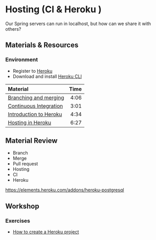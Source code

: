 # Hosting (CI & Heroku )

Our Spring servers can run in localhost, but how can we share it with others?

## Materials & Resources
### Environment
 
 - Register to [Heroku](https://signup.heroku.com/dc)
 - Download and install [Heroku CLI](https://devcenter.heroku.com/articles/heroku-cli#macos-installer)

| Material | Time |
|:-------- |-----:|
|[Branching and merging](https://www.youtube.com/watch?v=BEXAx1qPm-o)| 4:06|
|[Continuous Integration](https://www.youtube.com/watch?v=RcTFpNlkiUs)| 3:01|
|[Introduction to Heroku](https://www.youtube.com/watch?v=3FhcROr0XdM)| 4:34|
|[Hosting in Heroku](https://www.youtube.com/watch?v=0NcF1p_LRYA)| 6:27|



## Material Review

- Branch
- Merge
- Pull request
- Hosting
- CI
- Heroku

https://elements.heroku.com/addons/heroku-postgresql



## Workshop

### Exercises

 - [How to create a Heroku project]()
 